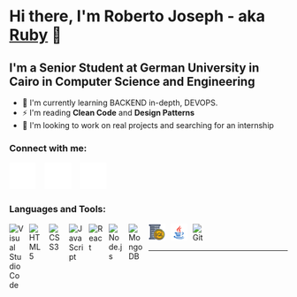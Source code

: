 # Hi there, I'm Roberto Joseph - aka [Ruby][Youtube] 👋 




## I'm a  Senior Student at German University in Cairo in Computer Science and Engineering


- 🌱 I'm currently learning BACKEND in-depth, DEVOPS.
- ⚡ I'm reading **Clean Code** and **Design Patterns**
- 👯 I'm looking to work on real projects and searching for an internship



### Connect with me:



[![website](./img/youtube-dark.svg)](https://www.youtube.com/channel/UC1stT304tPFpGchfAUDPkMA)
&nbsp;&nbsp;
[![website](./img/linkedin-dark.svg)](https://www.linkedin.com/in/roberto-joseph-b69ba11b1/)
&nbsp;&nbsp;
[![website](./img/instagram-dark.svg)](https://www.instagram.com/robertojosephnabil/)

### Languages and Tools:

<img align="left" alt="Visual Studio Code" width="26px" src="https://cdn.jsdelivr.net/gh/devicons/devicon/icons/vscode/vscode-original.svg" style="padding-right:10px;" />
<img align="left" alt="HTML5" width="26px" src="https://cdn.jsdelivr.net/gh/devicons/devicon/icons/html5/html5-original.svg" style="padding-right:10px;" />
<img align="left" alt="CSS3" width="26px" src="https://cdn.jsdelivr.net/gh/devicons/devicon/icons/css3/css3-original.svg" style="padding-right:10px;" />
<img align="left" alt="JavaScript" width="26px" src="https://cdn.jsdelivr.net/gh/devicons/devicon/icons/javascript/javascript-original.svg" style="padding-right:10px;" />
<img align="left" alt="React" width="26px" src="https://cdn.jsdelivr.net/gh/devicons/devicon/icons/react/react-original.svg" style="padding-right:10px;" />
<img align="left" alt="Node.js" width="26px" src="https://cdn.jsdelivr.net/gh/devicons/devicon/icons/nodejs/nodejs-original.svg" style="padding-right:10px;" />
<img align="left" alt="MongoDB" width="26px" src="https://cdn.jsdelivr.net/gh/devicons/devicon/icons/mongodb/mongodb-original.svg" style="padding-right:10px;" />
<img align="left" alt="MSSQL" width="30px" src="./img/icons8-sql-server-64.png" style="padding-right:10px;" />
<img align="left" alt="Java" width="30px" src="./img/icons8-java-48.png" style="padding-right:10px;" />

<img align="left" alt="Git" width="26px" src="https://cdn.jsdelivr.net/gh/devicons/devicon/icons/git/git-original.svg" style="padding-right:10px;" />
<br />
<br />

---













[website]: https://codeSTACKr.com
[course]: http://vsCodeHero.com
[youtube]: https://www.youtube.com/channel/UC1stT304tPFpGchfAUDPkMA
[instagram]: https://www.instagram.com/robertojosephnabil/
[linkedin]: https://www.linkedin.com/in/roberto-joseph-b69ba11b1/
[Youtube]: https://www.youtube.com/watch?v=pm5J-Lk0TE0

